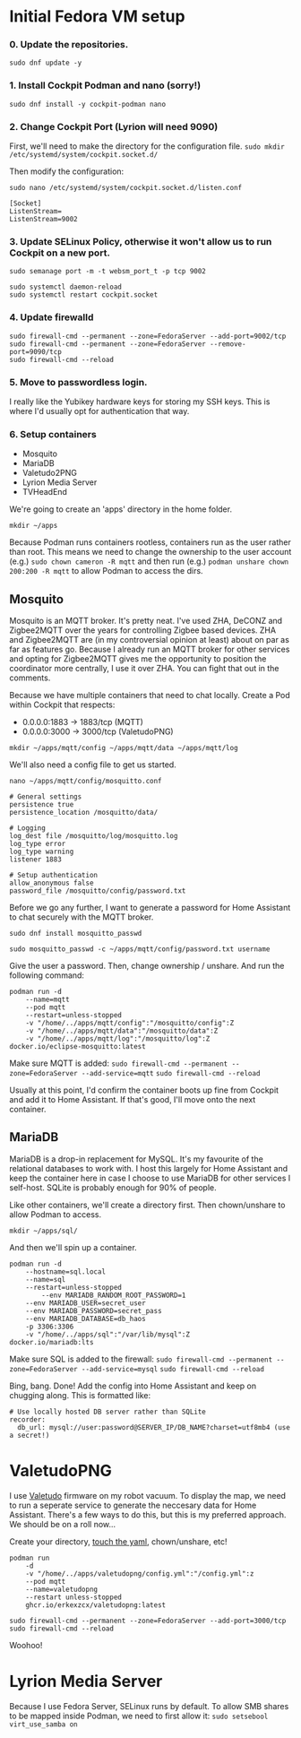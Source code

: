 # Initial Fedora VM setup 

### 0. Update the repositories.
`sudo dnf update -y `

### 1. Install Cockpit Podman and nano (sorry!)
`sudo dnf install -y cockpit-podman nano`

### 2. Change Cockpit Port (Lyrion will need 9090)

First, we'll need to make the directory for the configuration file.
`sudo mkdir /etc/systemd/system/cockpit.socket.d/`

Then modify the configuration: 
```
sudo nano /etc/systemd/system/cockpit.socket.d/listen.conf

[Socket]
ListenStream=
ListenStream=9002
```

### 3. Update SELinux Policy, otherwise it won't allow us to run Cockpit on a new port.
`sudo semanage port -m -t websm_port_t -p tcp 9002`

```
sudo systemctl daemon-reload
sudo systemctl restart cockpit.socket
```

### 4. Update firewalld
```
sudo firewall-cmd --permanent --zone=FedoraServer --add-port=9002/tcp
sudo firewall-cmd --permanent --zone=FedoraServer --remove-port=9090/tcp
sudo firewall-cmd --reload
```

### 5. Move to passwordless login.
I really like the Yubikey hardware keys for storing my SSH keys. This is where I'd usually opt for authentication that way.

### 6. Setup containers
 - Mosquito
 - MariaDB
 - Valetudo2PNG
 - Lyrion Media Server
 - TVHeadEnd

We're going to create an 'apps' directory in the home folder.

`mkdir ~/apps`

Because Podman runs containers rootless, containers run as the user rather than root. This means we need to change the ownership to the user account (e.g.) `sudo chown cameron -R mqtt` and then run (e.g.) `podman unshare chown 200:200 -R mqtt` to allow Podman to access the dirs.

## Mosquito
Mosquito is an MQTT broker. It's pretty neat. I've used ZHA, DeCONZ and Zigbee2MQTT over the years for controlling Zigbee based devices. ZHA and Zigbee2MQTT are (in my controversial opinion at least) about on par as far as features go. Because I already run an MQTT broker for other services and opting for Zigbee2MQTT gives me the opportunity to position the coordinator more centrally, I use it over ZHA. You can fight that out in the comments.

Because we have multiple containers that need to chat locally. Create a Pod within Cockpit that respects: 
- 0.0.0.0:1883 → 1883/tcp (MQTT)
- 0.0.0.0:3000 → 3000/tcp (ValetudoPNG)

`mkdir ~/apps/mqtt/config ~/apps/mqtt/data ~/apps/mqtt/log`

We'll also need a config file to get us started. 

`nano ~/apps/mqtt/config/mosquitto.conf`

```
# General settings
persistence true
persistence_location /mosquitto/data/

# Logging
log_dest file /mosquitto/log/mosquitto.log
log_type error
log_type warning
listener 1883

# Setup authentication
allow_anonymous false
password_file /mosquitto/config/password.txt
```

Before we go any further, I want to generate a password for Home Assistant to chat securely with the MQTT broker. 

`sudo dnf install mosquitto_passwd`

`sudo mosquitto_passwd -c ~/apps/mqtt/config/password.txt username`

Give the user a password. Then, change ownership / unshare. And run the following command:

```
podman run -d
	--name=mqtt
	--pod mqtt
	--restart=unless-stopped
	-v "/home/../apps/mqtt/config":"/mosquitto/config":Z
	-v "/home/../apps/mqtt/data":"/mosquitto/data":Z
	-v "/home/../apps/mqtt/log":"/mosquitto/log":Z
docker.io/eclipse-mosquitto:latest
```

Make sure MQTT is added: 
`sudo firewall-cmd --permanent --zone=FedoraServer --add-service=mqtt`
`sudo firewall-cmd --reload`

Usually at this point, I'd confirm the container boots up fine from Cockpit and add it to Home Assistant. If that's good, I'll move onto the next container. 

## MariaDB
MariaDB is a drop-in replacement for MySQL. It's my favourite of the relational databases to work with. I host this largely for Home Assistant and keep the container here in case I choose to use MariaDB for other services I self-host. SQLite is probably enough for 90% of people.

Like other containers, we'll create a directory first. Then chown/unshare to allow Podman to access.

`mkdir ~/apps/sql/`

And then we'll spin up a container. 

```
podman run -d
	--hostname=sql.local
	--name=sql
	--restart=unless-stopped
        --env MARIADB_RANDOM_ROOT_PASSWORD=1
	--env MARIADB_USER=secret_user
	--env MARIADB_PASSWORD=secret_pass
	--env MARIADB_DATABASE=db_haos
	-p 3306:3306
	-v "/home/../apps/sql":"/var/lib/mysql":Z
docker.io/mariadb:lts
```

Make sure SQL is added to the firewall: 
`sudo firewall-cmd --permanent --zone=FedoraServer --add-service=mysql`
`sudo firewall-cmd --reload`

Bing, bang. Done! Add the config into Home Assistant and keep on chugging along. This is formatted like: 

```
# Use locally hosted DB server rather than SQLite
recorder:
  db_url: mysql://user:password@SERVER_IP/DB_NAME?charset=utf8mb4 (use a secret!)
```

# ValetudoPNG
I use [Valetudo](https://valetudo.cloud/) firmware on my robot vacuum. To display the map, we need to run a seperate service to generate the neccesary data for Home Assistant. There's a few ways to do this, but this is my preferred approach. We should be on a roll now...

Create your directory, [touch the yaml](https://github.com/erkexzcx/valetudopng/blob/main/config.example.yml), chown/unshare, etc!

```
podman run 
    -d
    -v "/home/../apps/valetudopng/config.yml":"/config.yml":z
    --pod mqtt
    --name=valetudopng
    --restart unless-stopped
    ghcr.io/erkexzcx/valetudopng:latest
```

```
sudo firewall-cmd --permanent --zone=FedoraServer --add-port=3000/tcp
sudo firewall-cmd --reload
```

Woohoo!

# Lyrion Media Server
Because I use Fedora Server, SELinux runs by default. To allow SMB shares to be mapped inside Podman, we need to first allow it: 
`sudo setsebool virt_use_samba on`
